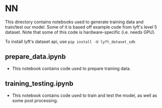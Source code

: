 # NN

This directory contains notebooks used to generate training data and train/test our model. Some of it is based off example code from lyft's level 5 dataset. Note that some of this code is hardware-specific (i.e. needs GPU).

To install lyft's dataset api, use `pip install -U lyft_dataset_sdk`

## prepare_data.ipynb
- This notebook contains code used to prepare training data.

## training_testing.ipynb
- This notebook contains code used to train and test the model, as well as some post processing.
